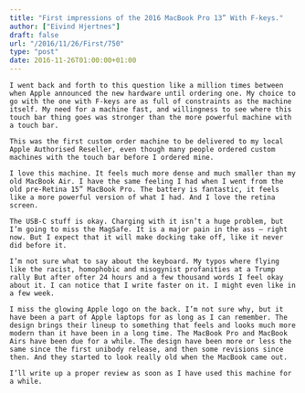 ```yaml
---
title: "First impressions of the 2016 MacBook Pro 13” With F-keys."
author: ["Eivind Hjertnes"]
draft: false
url: "/2016/11/26/First/750"
type: "post"
date: 2016-11-26T01:00:00+01:00
---
```


<div class="HTML">
  <div></div>

<p>

</div>

```text
I went back and forth to this question like a million times between when Apple announced the new hardware until ordering one. My choice to go with the one with F-keys are as full of constraints as the machine itself. My need for a machine fast, and willingness to see where this touch bar thing goes was stronger than the more powerful machine with a touch bar.
```

<div class="HTML">
  <div></div>

</p>

</div>

<div class="HTML">
  <div></div>

<p>

</div>

```text
This was the first custom order machine to be delivered to my local Apple Authorised Reseller, even though many people ordered custom machines with the touch bar before I ordered mine.
```

<div class="HTML">
  <div></div>

</p>

</div>

<div class="HTML">
  <div></div>

<p>

</div>

```text
I love this machine. It feels much more dense and much smaller than my old MacBook Air. I have the same feeling I had when I went from the old pre-Retina 15” MacBook Pro. The battery is fantastic, it feels like a more powerful version of what I had. And I love the retina screen.
```

<div class="HTML">
  <div></div>

</p>

</div>

<div class="HTML">
  <div></div>

<p>

</div>

```text
The USB-C stuff is okay. Charging with it isn’t a huge problem, but I’m going to miss the MagSafe. It is a major pain in the ass – right now. But I expect that it will make docking take off, like it never did before it.
```

<div class="HTML">
  <div></div>

</p>

</div>

<div class="HTML">
  <div></div>

<p>

</div>

```text
I’m not sure what to say about the keyboard. My typos where flying like the racist, homophobic and misogynist profanities at a Trump rally But after ofter 24 hours and a few thousand words I feel okay about it. I can notice that I write faster on it. I might even like in a few week.
```

<div class="HTML">
  <div></div>

</p>

</div>

<div class="HTML">
  <div></div>

<p>

</div>

```text
I miss the glowing Apple logo on the back. I’m not sure why, but it have been a part of Apple laptops for as long as I can remember. The design brings their lineup to something that feels and looks much more modern than it have been in a long time. The MacBook Pro and MacBook Airs have been due for a while. The design have been more or less the same since the first unibody release, and then some revisions since then. And they started to look really old when the MacBook came out.
```

<div class="HTML">
  <div></div>

</p>

</div>

<div class="HTML">
  <div></div>

<p>

</div>

```text
I’ll write up a proper review as soon as I have used this machine for a while.
```

<div class="HTML">
  <div></div>

</p>

</div>
